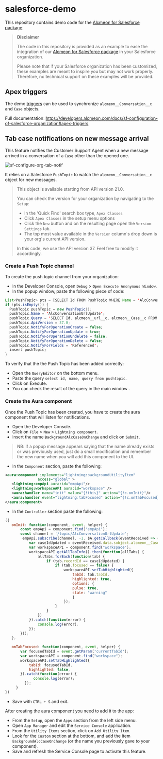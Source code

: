 # salesforce-demo
This repository contains demo code for the [Alcmeon for Salesforce package](https://developers.alcmeon.com/docs/salesforce-changelog).

> **Disclaimer**
>
> The code in this repository is provided as an example to ease the integration of our [Alcmeon for Salesforce package](https://developers.alcmeon.com/docs/salesforce-changelog) in your Salesforce organization. 
> 
> Please note that if your Salesforce organization has been customized, these examples are meant to inspire you but may not work properly. Therefore, no technical support on these examples will be provided.

## Apex triggers

The demo [triggers](https://github.com/alcmeon/salesforce-demo/tree/main/triggers) can be used to synchronize `alcmeon__Conversation__c` and `Case` objects. 

Full documentation: https://developers.alcmeon.com/docs/sf-configuration-of-salesforce-organization#apex-triggers

## Tab case notifications on new message arrival

This feature notifies the Customer Support Agent when a new message arrived in a conversation of a `Case` other than the opened one.

![sf-configure-org-tab-notif](https://user-images.githubusercontent.com/80467679/165757140-93231a24-c4e0-489d-8de3-a1c0c67a2310.png)

It relies on a Salesforce `PushTopic` to watch the `alcmeon__Conversation__c` object for new messages.

> This object is available starting from API version 21.0. 
> 
> You can check the version for your organization by navigating to the `Setup`:
> * In the 'Quick Find' search box type, `Apex Classes`
> * Click `Apex Classes` in the setup menu options
> * Click the `New` button and on the resulting page open the `Version Settings` tab.
> * The top most value available in the `Version` column's drop down is your org's current API version.
>
> In this code, we use the API version 37. Feel free to modify it accordingly.

### Create a Push Topic channel

To create the push topic channel from your organization:
* In the Developer Console, open `Debug` > `Open Execute Anonymous Window`.
* In the popup window, paste the following piece of code:

```java
List<PushTopic> pts = [SELECT Id FROM PushTopic WHERE Name = 'AlcConversationUrlUpdate'];
if (pts.isEmpty()) {
  PushTopic pushTopic = new PushTopic();
  pushTopic.Name = 'AlcConversationUrlUpdate';
  pushTopic.Query = 'SELECT Id, alcmeon__url__c, alcmeon__Case__c FROM alcmeon__Conversation__c';
  pushTopic.ApiVersion = 37.0;
  pushTopic.NotifyForOperationCreate = false;
  pushTopic.NotifyForOperationUpdate = true;
  pushTopic.NotifyForOperationUndelete = false;
  pushTopic.NotifyForOperationDelete = false;
  pushTopic.NotifyForFields = 'Referenced';
  insert pushTopic;
}
```

To verify that the the Push Topic has been added correctly:

* Open the `QueryEditor` on the bottom menu.
* Paste the query `select id, name, query from pushtopic`.
* Click on Execute.
* You can check the result of the query in the main window .

### Create the Aura component

Once the Push Topic has been created, you have to create the aura component that will listen for notifications. 

* Open the Developer Console.
* Click on `File` > `New` > `Lightning component`.
* Insert the name `BackgroundAlcCaseOnChange` and click on `Submit`.

> NB: if a popup message appears saying that the name already exists or was previously used, just do a small modification and remember the new name when you will add this component to the UI.

* In the `Component` section, paste the following:

```xml
<aura:component implements="lightning:backgroundUtilityItem"
               access="global" >
   <lightning:empApi aura:id="empApi"/>
   <lightning:workspaceAPI aura:id="workspace" />
   <aura:handler name="init" value="{!this}" action="{!c.onInit}"/>
   <aura:handler event="lightning:tabFocused" action="{!c.onTabFocused}"/>
</aura:component>
```
* In the `Controller` section paste the following:
 
```js
({
   onInit: function(component, event, helper) {       
       const empApi = component.find('empApi');
       const channel = '/topic/AlcConversationUrlUpdate';
        empApi.subscribe(channel, -1, $A.getCallback(eventReceived => {
           var caseIdUpdated = eventReceived.data.sobject.alcmeon__Case__c;
           var workspaceAPI = component.find("workspace");
           workspaceAPI.getAllTabInfo().then(function(allTabs) {
               allTabs.forEach(function(tab) {
                   if (tab.recordId == caseIdUpdated) {
                       if (tab.focused == false) {
                           workspaceAPI.setTabHighlighted({
                               tabId: tab.tabId,
                               highlighted: true,
                               options: {
                               pulse: true,
                               state: "warning"
                               }
                           });
                       } 
                   }
               })
           }).catch(function(error) {
               console.log(error);
           });
       }));
   },
 
   onTabFocused: function(component, event, helper) {
       var focusedTabId = event.getParam('currentTabId');
       var workspaceAPI = component.find("workspace");
       workspaceAPI.setTabHighlighted({
           tabId: focusedTabId,
           highlighted: false,
       }).catch(function(error) {
             console.log(error);
         });
     }
})
```

* Save with `CTRL + S` and exit.

After creating the aura component you need to add it to the app:

* From the `Setup`, open the `Apps` section from the left side menu.
* Open `App Manager` and edit the `Service Console` application.
* From the `Utility Items` section, click on `Add Utility Item`.
* Look for the `Custom` section at the bottom, and add the item `BackgroundAlcCaseOnChange` (or the name you previously gave to your component).
* Save and refresh the Service Console page to activate this feature.

